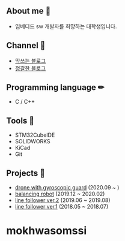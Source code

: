 ## About me 🐤
* 임베디드 sw 개발자를 희망하는 대학생입니다. 

## Channel 🔔
- [막쓰는 블로그](https://mokhwasomssi.tistory.com/)
- [정갈한 블로그](https://velog.io/@mokhwasomssi/series)

## Programming language ✏
* C / C++

## Tools 🔨
* STM32CubeIDE  
* SOLIDWORKS
* KiCad
* Git

## Projects 📝
* [drone with gyroscopic guard](https://github.com/mokhwasomssi/drone_with_gyroscopic_guard.git) (2020.09 ~ )
* [balancing robot](https://github.com/mokhwasomssi/stm32_hal_balancing_bot.git) (2019.12 ~ 2020.02)
* [line follower ver.2](https://github.com/mokhwasomssi/stm32_hal_line_tracer.git) (2019.06 ~ 2019.08)
* [line follower ver.1](https://github.com/mokhwasomssi/stm32_spl_line_tracer.git) (2018.05 ~ 2018.07)
# mokhwasomssi
